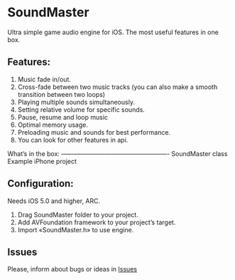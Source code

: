 SoundMaster
===========
 
Ultra simple game audio engine for iOS. The most useful features in one box. 

Features:
--------
1. Music fade in/out.
2. Cross-fade between two music tracks (you can also make a smooth transition between two loops)
3. Playing multiple sounds simultaneously.
4. Setting relative volume for specific sounds.
5. Pause, resume and loop music
6. Optimal memory usage.
7. Preloading music and sounds for best performance.
8. You can look for other features in api.

What’s in the box:
—————————————————-
SoundMaster class
Example iPhone project

Configuration:
--------------
Needs iOS 5.0 and higher, ARC.
1. Drag SoundMaster folder to your project.
2. Add AVFoundation framework to your project’s target.
3. Import «SoundMaster.h» to use engine.

Issues
------
Please, inform about bugs or ideas in [Issues](https://github.com/jerminal/SoundMaster/issues)
